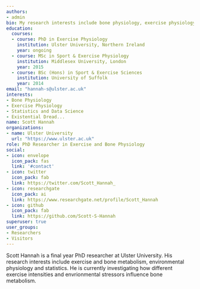 ```yaml
---
authors:
- admin
bio: My research interests include bone physiology, exercise physiology and statistics. If I could be any animal, I would be an octopus...
education:
  courses:
  - course: PhD in Exercise Physiology
    institution: Ulster University, Northern Ireland
    year: ongoing
  - course: MSc in Sport & Exercise Physiology
    institution: Middlesex University, London
    year: 2015
  - course: BSc (Hons) in Sport & Exercise Sciences
    institution: University of Suffolk
    year: 2014
email: "hannah-s@ulster.ac.uk"
interests:
- Bone Physiology
- Exercise Physiology
- Statistics and Data Science
- Existential Dread...
name: Scott Hannah
organizations:
- name: Ulster University
  url: "https://www.ulster.ac.uk"
role: PhD Researcher in Exercise and Bone Physiology
social:
- icon: envelope
  icon_pack: fas
  link: '#contact'
- icon: twitter
  icon_pack: fab
  link: https://twitter.com/Scott_Hannah_
- icon: researchgate
  icon_pack: ai
  link: https://www.researchgate.net/profile/Scott_Hannah
- icon: github
  icon_pack: fab
  link: https://github.com/Scott-S-Hannah
superuser: true
user_groups:
- Researchers
- Visitors
---
```


Scott Hannah is a final year PhD researcher at Ulster University. His research interests include exercise and bone metabolism, environmental physiology and statistics. He is currently investigating how different exercise intensities and envrionmental stressors influence bone metabolism.
